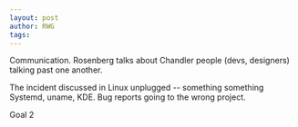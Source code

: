 ```yaml
---
layout: post
author: RWG
tags:
---
```


Communication. Rosenberg talks about Chandler people (devs, designers) talking past one another.

The incident discussed in Linux unplugged -- something something Systemd, uname, KDE. Bug reports going to the wrong project.

Goal 2
